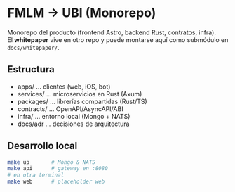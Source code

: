 # FMLM → UBI (Monorepo)

Monorepo del producto (frontend Astro, backend Rust, contratos, infra).  
El **whitepaper** vive en otro repo y puede montarse aquí como submódulo en `docs/whitepaper/`.

## Estructura
- apps/ … clientes (web, iOS, bot)
- services/ … microservicios en Rust (Axum)
- packages/ … librerías compartidas (Rust/TS)
- contracts/ … OpenAPI/AsyncAPI/ABI
- infra/ … entorno local (Mongo + NATS)
- docs/adr … decisiones de arquitectura

## Desarrollo local
```bash
make up       # Mongo & NATS
make api      # gateway en :8080
# en otra terminal
make web      # placeholder web
